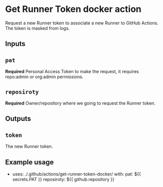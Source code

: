 # Get Runner Token docker action

Request a new Runner token to associate a new Runner to GitHub Actions.
The token is masked from logs.

## Inputs

## `pat`

**Required** Personal Access Token to make the request, it requires repo:admin or org:admin permissions.

## `reposiroty`

**Required** Owner/repository where we going to request the Runner token.

## Outputs

## `token`

The new Runner token.

## Example usage

- uses: ./.github/actions/get-runner-token-docker/
  with:
    pat: ${{ secrets.PAT }}
    reposiroty: ${{ github.repository }}